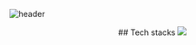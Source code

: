 ![header](https://capsule-render.vercel.app/api?type=waving&color=auto&height=300&section=header&fontSize=90)

<center>
  ## Tech stacks
  <img src="https://img.shields.io/badge/Python-3766AB?style=flat-square&logo=Python&logoColor=white"/>
</center>
